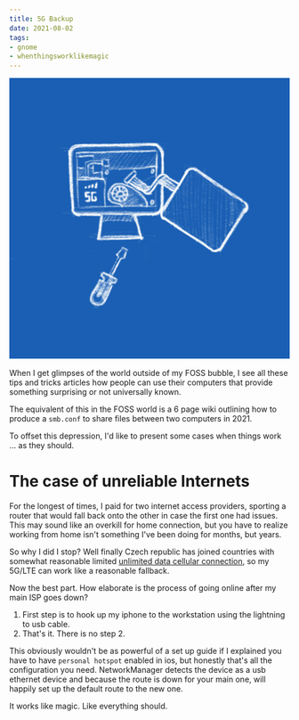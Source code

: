 ```yaml
---
title: 5G Backup
date: 2021-08-02
tags:
- gnome
- whenthingsworklikemagic
---
```


![git worktree](5G_Backup.png)

When I get glimpses of the world outside of my FOSS bubble, I see all these tips and tricks articles how people can use their computers that provide something surprising or not universally known.

The equivalent of this in the FOSS world is a 6 page wiki outlining how to produce a `smb.conf` to share files between two computers in 2021.

To offset this depression, I'd like to present some cases when things work ... as they should.

# The case of unreliable Internets

For the longest of times, I paid for two internet access providers, sporting a router that would fall back onto the other in case the first one had issues. This may sound like an overkill for home connection, but you have to realize working from home isn't something I've been doing for months, but years.

So why I did I stop? Well finally Czech republic has joined countries with somewhat reasonable limited [unlimited data cellular connection](https://www.lupa.cz/aktuality/vodafone-uvadi-tarif-s-neomezenymi-daty-s-pevnym-pripojenim-a-ne-pro-jednotlivce/), so my 5G/LTE can work like a reasonable fallback.

Now the best part. How elaborate is the process of going online after my main ISP goes down?

1. First step is to hook up my iphone to the workstation using the lightning to usb cable.
2. That's it. There is no step 2.

This obviously wouldn't be as powerful of a set up guide if I explained you have to have `personal hotspot` enabled in ios, but honestly that's all the configuration you need. NetworkManager detects the device as a usb ethernet device and because the route is down for your main one, will happily set up the default route to the new one.

It works like magic. Like everything should.